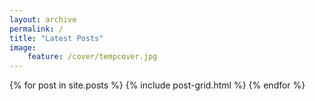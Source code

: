 ```yaml
---
layout: archive
permalink: /
title: "Latest Posts"
image: 
    feature: /cover/tempcover.jpg
---
```


<div class="tiles">
{% for post in site.posts %}
	{% include post-grid.html %}
{% endfor %}
</div><!-- /.tiles -->
